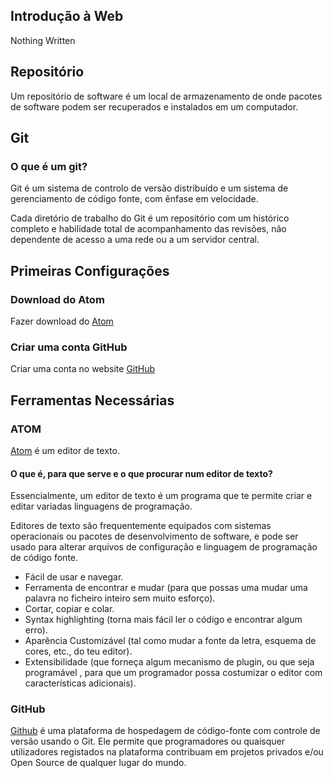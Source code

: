 ## Introdução à Web

Nothing Written

## Repositório

Um repositório de software é um local de armazenamento de onde pacotes de software podem ser recuperados e instalados em um computador.

## Git

### O que é um git?

Git é um sistema de controlo de versão distribuído e um sistema de gerenciamento de código fonte, com ênfase em velocidade.

Cada diretório de trabalho do Git é um repositório com um histórico completo e habilidade total de acompanhamento das revisões, não dependente de acesso a uma rede ou a um servidor central.

## Primeiras Configurações

### Download do Atom

Fazer download do [Atom](https://atom.io/)

### Criar uma conta GitHub

Criar uma conta no website [GitHub](https://github.com/)

## Ferramentas Necessárias

### ATOM

[Atom](https://atom.io/) é um editor de texto.

#### O que é, para que serve e o que procurar num editor de texto?

Essencialmente, um editor de texto é um programa que te permite criar e editar variadas linguagens de programação.

Editores de texto são frequentemente equipados com sistemas operacionais ou pacotes de desenvolvimento de software, e pode ser usado para alterar arquivos de configuração e linguagem de programação de código fonte.

- Fácil de usar e navegar.
- Ferramenta de encontrar e mudar (para que possas uma mudar uma palavra no ficheiro inteiro sem muito esforço).
- Cortar, copiar e colar.
- Syntax highlighting (torna mais fácil ler o código e encontrar algum erro).
- Aparência Customizável (tal como mudar a fonte da letra, esquema de cores, etc., do teu editor).
- Extensibilidade (que forneça algum mecanismo de plugin, ou que seja programável , para que um programador possa costumizar o editor com características adicionais).


### GitHub

[Github](https://desktop.github.com/) é uma plataforma de hospedagem de código-fonte com controle de versão usando o Git. Ele permite que programadores ou quaisquer utilizadores registados na plataforma contribuam em projetos privados e/ou Open Source de qualquer lugar do mundo.
